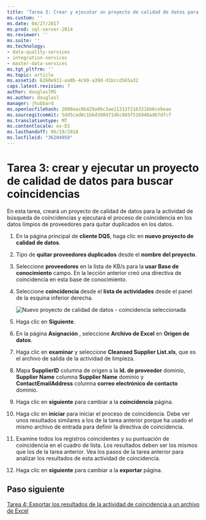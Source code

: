 ```yaml
---
title: 'Tarea 3: Crear y ejecutar un proyecto de calidad de datos para buscar coincidencias | Documentos de Microsoft'
ms.custom: ''
ms.date: 04/27/2017
ms.prod: sql-server-2014
ms.reviewer: ''
ms.suite: ''
ms.technology:
- data-quality-services
- integration-services
- master-data-services
ms.tgt_pltfrm: ''
ms.topic: article
ms.assetid: 6260e911-ea8b-4c69-a39d-d1bccd565a32
caps.latest.revision: 7
author: douglaslMS
ms.author: douglasl
manager: jhubbard
ms.openlocfilehash: 2080aac8b429a9bc3ae21313f2163316b6cebeae
ms.sourcegitcommit: 5dd5cad0c1bbd308471d6c885f516948ad67dfcf
ms.translationtype: MT
ms.contentlocale: es-ES
ms.lasthandoff: 06/19/2018
ms.locfileid: "36204058"
---
```

# <a name="task-3-creating-and-running-a-data-quality-project-for-matching"></a>Tarea 3: crear y ejecutar un proyecto de calidad de datos para buscar coincidencias
  En esta tarea, creará un proyecto de calidad de datos para la actividad de búsqueda de coincidencias y ejecutará el proceso de coincidencia en los datos limpios de proveedores para quitar duplicados en los datos.  
  
1.  En la página principal de **cliente DQS**, haga clic en **nuevo proyecto de calidad de datos**.  
  
2.  Tipo de **quitar proveedores duplicados** desde el **nombre del proyecto**.  
  
3.  Seleccione **proveedores** en la lista de KB/s para la **usar Base de conocimiento** campo. En la lección anterior creó una directiva de coincidencia en esta base de conocimiento.  
  
4.  Seleccione **coincidencia** desde el **lista de actividades** desde el panel de la esquina inferior derecha.  
  
     ![Nuevo proyecto de calidad de datos - coincidencia seleccionada](../../2014/tutorials/media/et-creatingandrunningadqpformatching.jpg "nuevo proyecto de calidad de datos - coincidencia seleccionada")  
  
5.  Haga clic en **Siguiente**.  
  
6.  En la página **Asignación** , seleccione **Archivo de Excel** en **Origen de datos**.  
  
7.  Haga clic en **examinar** y seleccione **Cleansed Supplier List.xls**, que es el archivo de salida de la actividad de limpieza.  
  
8.  Mapa **SupplierID** columna de origen a la **Id. de proveedor** dominio, **Supplier Name** columna **Supplier Name** dominio y **ContactEmailAddress** columna **correo electrónico de contacto** dominio.  
  
9. Haga clic en **siguiente** para cambiar a la **coincidencia** página.  
  
10. Haga clic en **iniciar** para iniciar el proceso de coincidencia. Debe ver unos resultados similares a los de la tarea anterior porque ha usado el mismo archivo de entrada para definir la directiva de coincidencia.  
  
11. Examine todos los registros coincidentes y su puntuación de coincidencia en el cuadro de lista. Los resultados deben ser los mismos que los de la tarea anterior. Vea los pasos de la tarea anterior para analizar los resultados de esta actividad de coincidencia.  
  
12. Haga clic en **siguiente** para cambiar a la **exportar** página.  
  
## <a name="next-step"></a>Paso siguiente  
 [Tarea 4: Exportar los resultados de la actividad de coincidencia a un archivo de Excel](../../2014/tutorials/task-4-exporting-the-results-from-matching-activity-to-an-excel-file.md)  
  
  